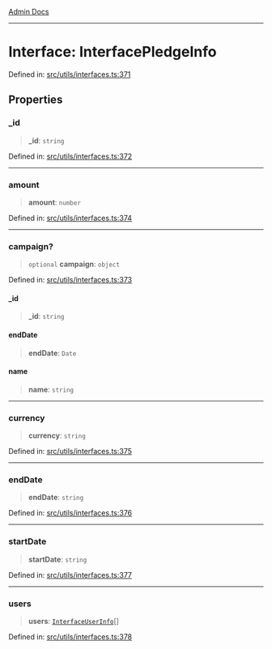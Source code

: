 [Admin Docs](/)

***

# Interface: InterfacePledgeInfo

Defined in: [src/utils/interfaces.ts:371](https://github.com/abhassen44/talawa-admin/blob/285f7384c3d26b5028a286d84f89b85120d130a2/src/utils/interfaces.ts#L371)

## Properties

### \_id

> **\_id**: `string`

Defined in: [src/utils/interfaces.ts:372](https://github.com/abhassen44/talawa-admin/blob/285f7384c3d26b5028a286d84f89b85120d130a2/src/utils/interfaces.ts#L372)

***

### amount

> **amount**: `number`

Defined in: [src/utils/interfaces.ts:374](https://github.com/abhassen44/talawa-admin/blob/285f7384c3d26b5028a286d84f89b85120d130a2/src/utils/interfaces.ts#L374)

***

### campaign?

> `optional` **campaign**: `object`

Defined in: [src/utils/interfaces.ts:373](https://github.com/abhassen44/talawa-admin/blob/285f7384c3d26b5028a286d84f89b85120d130a2/src/utils/interfaces.ts#L373)

#### \_id

> **\_id**: `string`

#### endDate

> **endDate**: `Date`

#### name

> **name**: `string`

***

### currency

> **currency**: `string`

Defined in: [src/utils/interfaces.ts:375](https://github.com/abhassen44/talawa-admin/blob/285f7384c3d26b5028a286d84f89b85120d130a2/src/utils/interfaces.ts#L375)

***

### endDate

> **endDate**: `string`

Defined in: [src/utils/interfaces.ts:376](https://github.com/abhassen44/talawa-admin/blob/285f7384c3d26b5028a286d84f89b85120d130a2/src/utils/interfaces.ts#L376)

***

### startDate

> **startDate**: `string`

Defined in: [src/utils/interfaces.ts:377](https://github.com/abhassen44/talawa-admin/blob/285f7384c3d26b5028a286d84f89b85120d130a2/src/utils/interfaces.ts#L377)

***

### users

> **users**: [`InterfaceUserInfo`](InterfaceUserInfo.md)[]

Defined in: [src/utils/interfaces.ts:378](https://github.com/abhassen44/talawa-admin/blob/285f7384c3d26b5028a286d84f89b85120d130a2/src/utils/interfaces.ts#L378)
